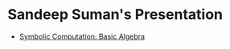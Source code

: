 # Sandeep Suman's Presentation
- [Symbolic Computation: Basic Algebra](https://sandeepsuman.com/presentation/algebra)
